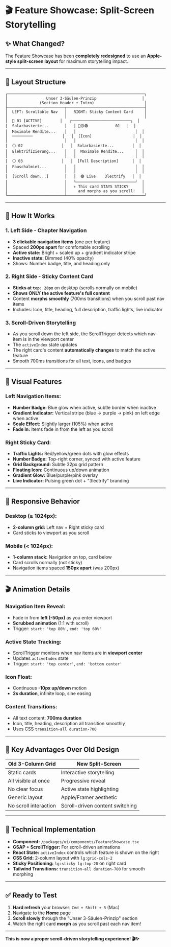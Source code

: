 # 🎬 Feature Showcase: Split-Screen Storytelling

## ✨ What Changed?

The Feature Showcase has been **completely redesigned** to use an **Apple-style split-screen layout** for maximum storytelling impact.

---

## 📐 Layout Structure

```
┌────────────────────────────────────────────────────────────┐
│                 Unser 3-Säulen-Prinzip                    │
│              (Section Header + Intro)                      │
├─────────────────────────┬──────────────────────────────────┤
│  LEFT: Scrollable Nav   │   RIGHT: Sticky Content Card     │
│                         │                                  │
│  🔵 01 [ACTIVE]        │   ┌──────────────────────────┐  │
│  Solarbasierte...       │   │ 🔴🟡🟢            01   │  │
│  Maximale Rendite...    │   │                          │  │
│  ─────────             │   │  [Icon]                  │  │
│                         │   │                          │  │
│  ⚪ 02                 │   │  Solarbasierte...        │  │
│  Elektrifizierung...    │   │  Maximale Rendite...     │  │
│                         │   │                          │  │
│  ⚪ 03                 │   │  [Full Description]      │  │
│  Pauschalmiet...        │   │                          │  │
│                         │   │                          │  │
│  [Scroll down...]       │   │  🟢 Live    3lectrify   │  │
│                         │   └──────────────────────────┘  │
│                         │   ↑ This card STAYS STICKY      │
│                         │     and morphs as you scroll!   │
└─────────────────────────┴──────────────────────────────────┘
```

---

## 🎯 How It Works

### **1. Left Side - Chapter Navigation**
- **3 clickable navigation items** (one per feature)
- Spaced **200px apart** for comfortable scrolling
- **Active state:** Bright + scaled up + gradient indicator stripe
- **Inactive state:** Dimmed (40% opacity)
- Shows: Number badge, title, and heading only

### **2. Right Side - Sticky Content Card**
- **Sticks at `top: 20px`** on desktop (scrolls normally on mobile)
- **Shows ONLY the active feature's full content**
- Content **morphs smoothly** (700ms transitions) when you scroll past nav items
- Includes: Icon, title, heading, full description, traffic lights, live indicator

### **3. Scroll-Driven Storytelling**
- As you scroll down the left side, the ScrollTrigger detects which nav item is in the viewport center
- The `activeIndex` state updates
- The right card's content **automatically changes** to match the active feature
- Smooth 700ms transitions for all text, icons, and badges

---

## 🎨 Visual Features

### **Left Navigation Items:**
- **Number Badge:** Blue glow when active, subtle border when inactive
- **Gradient Indicator:** Vertical stripe (blue → purple → pink) on left edge when active
- **Scale Effect:** Slightly larger (105%) when active
- **Fade In:** Items fade in from the left as you scroll

### **Right Sticky Card:**
- **Traffic Lights:** Red/yellow/green dots with glow effects
- **Number Badge:** Top-right corner, synced with active feature
- **Grid Background:** Subtle 32px grid pattern
- **Floating Icon:** Continuous up/down animation
- **Gradient Glow:** Blue/purple/pink overlay
- **Live Indicator:** Pulsing green dot + "3lectrify" branding

---

## 📱 Responsive Behavior

### **Desktop (≥ 1024px):**
- **2-column grid:** Left nav + Right sticky card
- Card sticks to viewport as you scroll

### **Mobile (< 1024px):**
- **1-column stack:** Navigation on top, card below
- Card scrolls normally (not sticky)
- Navigation items spaced **150px apart** (was 200px)

---

## 🎬 Animation Details

### **Navigation Item Reveal:**
- Fade in from **left (-50px)** as you enter viewport
- **Scrubbed animation** (1:1 with scroll)
- Trigger: `start: 'top 80%'`, `end: 'top 60%'`

### **Active State Tracking:**
- ScrollTrigger monitors when nav items are in **viewport center**
- Updates `activeIndex` state
- Trigger: `start: 'top center'`, `end: 'bottom center'`

### **Icon Float:**
- Continuous **-10px up/down** motion
- **2s duration**, infinite loop, sine easing

### **Content Transitions:**
- All text content: **700ms duration**
- Icon, title, heading, description all transition smoothly
- Uses CSS `transition-all duration-700`

---

## 🚀 Key Advantages Over Old Design

| Old 3-Column Grid | New Split-Screen |
|-------------------|------------------|
| Static cards | Interactive storytelling |
| All visible at once | Progressive reveal |
| No clear focus | Active state highlighting |
| Generic layout | Apple/Framer aesthetic |
| No scroll interaction | Scroll-driven content switching |

---

## 🔧 Technical Implementation

- **Component:** `/packages/ui/components/FeatureShowcase.tsx`
- **GSAP + ScrollTrigger:** For scroll-driven animations
- **React State:** `activeIndex` controls which feature is shown on the right
- **CSS Grid:** 2-column layout with `lg:grid-cols-2`
- **Sticky Positioning:** `lg:sticky lg:top-20` on right card
- **Tailwind Transitions:** `transition-all duration-700` for smooth morphing

---

## ✅ Ready to Test

1. **Hard refresh** your browser: `Cmd + Shift + R` (Mac)
2. Navigate to the **Home** page
3. **Scroll slowly** through the "Unser 3-Säulen-Prinzip" section
4. Watch the right card **morph** as you scroll past each nav item!

---

**This is now a proper scroll-driven storytelling experience! 🎬✨**



